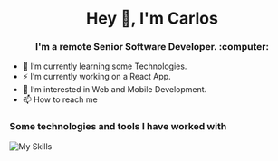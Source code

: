 <h1 align="center"> Hey 👋, I'm Carlos </h1>
<h3 align="center"> I'm a remote Senior Software Developer. :computer: </h3>

- 🔭 I’m currently learning some Technologies.
  
- ⚡ I’m currently working on a React App.
  
- 👀 I’m interested in Web and Mobile Development.
  
- 📫 How to reach me <Working on it>


### Some technologies and tools  I have worked with
![My Skills](https://skillicons.dev/icons?i=js,html,css,java,spring,nodejs,typescript,react,redux,jest,dotnet,npm,azure,docker,kubernetes,mysql,babel,prisma,bitbucket,bootstrap,cs,eclipse,express,git,github,gitlab,graphql,jquery,vite,webpack,webstorm,yarn)



